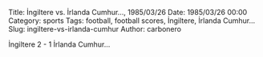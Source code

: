 Title: İngiltere vs. İrlanda Cumhur…, 1985/03/26
Date: 1985/03/26 00:00
Category: sports
Tags: football, football scores, İngiltere, İrlanda Cumhur…
Slug: ingiltere-vs-irlanda-cumhur
Author: carbonero


İngiltere 2 - 1 İrlanda Cumhur…
